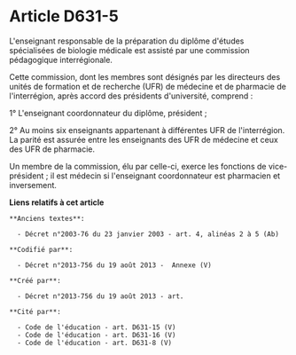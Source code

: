 # Article D631-5

L'enseignant responsable de la préparation du diplôme d'études spécialisées de biologie médicale est assisté par une
commission pédagogique interrégionale.

Cette commission, dont les membres sont désignés par les directeurs des unités de formation et de recherche (UFR) de médecine
et de pharmacie de l'interrégion, après accord des présidents d'université, comprend :

1° L'enseignant coordonnateur du diplôme, président ;

2° Au moins six enseignants appartenant à différentes UFR de l'interrégion. La parité est assurée entre les enseignants des
UFR de médecine et ceux des UFR de pharmacie.

Un membre de la commission, élu par celle-ci, exerce les fonctions de vice-président ; il est médecin si l'enseignant
coordonnateur est pharmacien et inversement.

**Liens relatifs à cet article**

	**Anciens textes**:

	  - Décret n°2003-76 du 23 janvier 2003 - art. 4, alinéas 2 à 5 (Ab)

	**Codifié par**:

	  - Décret n°2013-756 du 19 août 2013 -  Annexe (V)

	**Créé par**:

	  - Décret n°2013-756 du 19 août 2013 - art.

	**Cité par**:

	  - Code de l'éducation - art. D631-15 (V)
	  - Code de l'éducation - art. D631-16 (V)
	  - Code de l'éducation - art. D631-8 (V)

